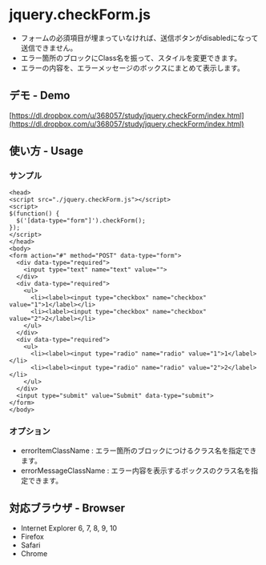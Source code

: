 # jquery.checkForm.js

- フォームの必須項目が埋まっていなければ、送信ボタンがdisabledになって送信できません。
- エラー箇所のブロックにClass名を振って、スタイルを変更できます。
- エラーの内容を、エラーメッセージのボックスにまとめて表示します。

## デモ - Demo

[https://dl.dropbox.com/u/368057/study/jquery.checkForm/index.html](https://dl.dropbox.com/u/368057/study/jquery.checkForm/index.html)

## 使い方 - Usage

### サンプル

	<head>
	<script src="./jquery.checkForm.js"></script>
	<script>
	$(function() {
	  $('[data-type="form"]').checkForm();
	});
	</script>
	</head>
	<body>
	<form action="#" method="POST" data-type="form">
	  <div data-type="required">
	    <input type="text" name="text" value="">
	  </div>
	  <div data-type="required">
	    <ul>
	      <li><label><input type="checkbox" name="checkbox" value="1">1</label></li>
	      <li><label><input type="checkbox" name="checkbox" value="2">2</label></li>
	    </ul>
	  </div>
	  <div data-type="required">
	    <ul>
	      <li><label><input type="radio" name="radio" value="1">1</label></li>
	      <li><label><input type="radio" name="radio" value="2">2</label></li>
	    </ul>
	  </div>
	  <input type="submit" value="Submit" data-type="submit">
	</form>
	</body>

### オプション

- errorItemClassName : エラー箇所のブロックにつけるクラス名を指定できます。
- errorMessageClassName : エラー内容を表示するボックスのクラス名を指定できます。

## 対応ブラウザ - Browser

- Internet Explorer 6, 7, 8, 9, 10
- Firefox
- Safari
- Chrome
